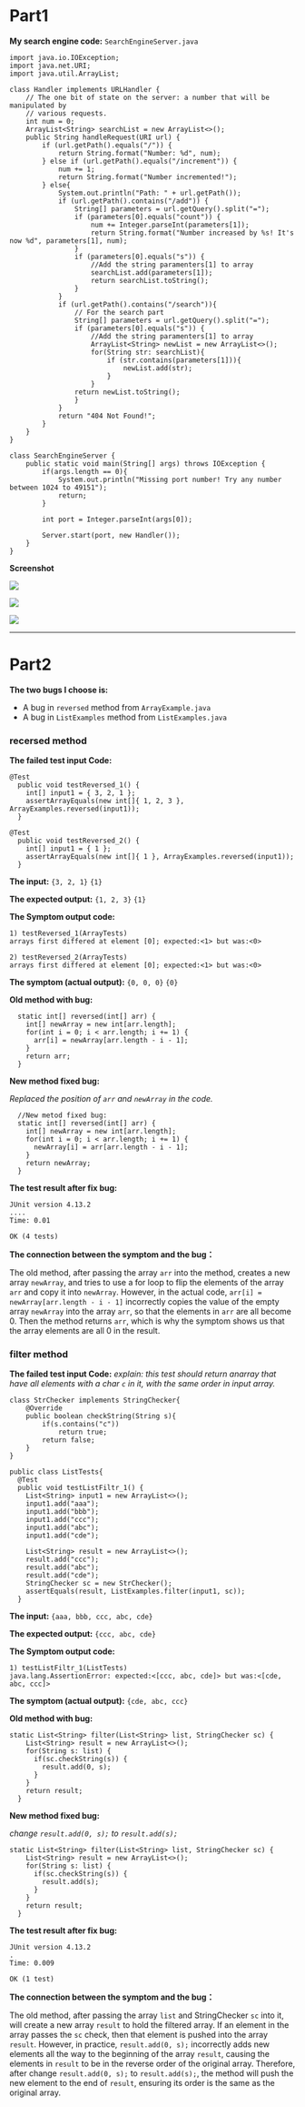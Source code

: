 # Part1

**My search engine code:**
`SearchEngineServer.java`

    import java.io.IOException;
    import java.net.URI;
    import java.util.ArrayList;
    
    class Handler implements URLHandler {
        // The one bit of state on the server: a number that will be manipulated by
        // various requests.
        int num = 0;
    	ArrayList<String> searchList = new ArrayList<>();
        public String handleRequest(URI url) {
            if (url.getPath().equals("/")) {
                return String.format("Number: %d", num);
            } else if (url.getPath().equals("/increment")) {
                num += 1;
                return String.format("Number incremented!");
            } else{
                System.out.println("Path: " + url.getPath());
    			if (url.getPath().contains("/add")) {
                    String[] parameters = url.getQuery().split("=");
                    if (parameters[0].equals("count")) {
                        num += Integer.parseInt(parameters[1]);
                        return String.format("Number increased by %s! It's now %d", parameters[1], num);
                    }
    				if (parameters[0].equals("s")) {
    					//Add the string paramenters[1] to array
    					searchList.add(parameters[1]);
    					return searchList.toString();
    				}
                }
    			if (url.getPath().contains("/search")){
    				// For the search part
    				String[] parameters = url.getQuery().split("=");
    				if (parameters[0].equals("s")) {
    					//Add the string paramenters[1] to array
    					ArrayList<String> newList = new ArrayList<>();
    					for(String str: searchList){
    						if (str.contains(parameters[1])){
    							newList.add(str);
    						}
    					}
    				return newList.toString();
    				}
    			}
                return "404 Not Found!";
            }
        }
    }
    
    class SearchEngineServer {
        public static void main(String[] args) throws IOException {
            if(args.length == 0){
                System.out.println("Missing port number! Try any number between 1024 to 49151");
                return;
            }
    
            int port = Integer.parseInt(args[0]);
    
            Server.start(port, new Handler());
        }
    }

**Screenshot**

![](SearchEngine1.png)

![](SearchEngine1.png)

![](SearchEngine1.png)

---

# Part2

**The two bugs I choose is:**
- A bug in `reversed` method from `ArrayExample.java`
- A bug in `ListExamples` method from `ListExamples.java`
 
### recersed method

**The failed test input Code:**

    @Test
      public void testReversed_1() {
        int[] input1 = { 3, 2, 1 };
        assertArrayEquals(new int[]{ 1, 2, 3 }, ArrayExamples.reversed(input1));
      }
      
    @Test
      public void testReversed_2() {
        int[] input1 = { 1 };
        assertArrayEquals(new int[]{ 1 }, ArrayExamples.reversed(input1));  
      }

**The input:** `{3, 2, 1}` `{1}`

**The expected output:** `{1, 2, 3}` `{1}`

**The Symptom output code:**

    1) testReversed_1(ArrayTests)
    arrays first differed at element [0]; expected:<1> but was:<0>
    
    2) testReversed_2(ArrayTests)
    arrays first differed at element [0]; expected:<1> but was:<0>

**The symptom (actual output):** `{0, 0, 0}` `{0}`


**Old method with bug:**

      static int[] reversed(int[] arr) {
        int[] newArray = new int[arr.length];
        for(int i = 0; i < arr.length; i += 1) {
          arr[i] = newArray[arr.length - i - 1];
        }
        return arr;
      }

**New method fixed bug:**

*Replaced the position of `arr` and `newArray` in the code.*

      //New metod fixed bug:
      static int[] reversed(int[] arr) {
        int[] newArray = new int[arr.length];
        for(int i = 0; i < arr.length; i += 1) {
          newArray[i] = arr[arr.length - i - 1];
        }
        return newArray;
      }

**The test result after fix bug:**

    JUnit version 4.13.2
    ....
    Time: 0.01
    
    OK (4 tests)

**The connection between the symptom and the bug：**

The old method, after passing the array `arr` into the method, creates a new array `newArray`, and tries to use a for loop to flip the elements of the array `arr` and copy it into `newArray`. However, in the actual code, `arr[i] = newArray[arr.length - i - 1]` incorrectly copies the value of the empty array `newArray` into the array `arr`, so that the elements in `arr` are all become 0. Then the method returns `arr`, which is why the symptom shows us that the array elements are all 0 in the result.

### filter method

**The failed test input Code:**
*explain: this test should return anarray that have all elements with a char `c` in it, with the same order in input array.*

    class StrChecker implements StringChecker{
        @Override
        public boolean checkString(String s){
            if(s.contains("c"))
                return true;
            return false;
        }
    }
    
    public class ListTests{
      @Test
      public void testListFiltr_1() {
        List<String> input1 = new ArrayList<>();
        input1.add("aaa");
        input1.add("bbb");
        input1.add("ccc");
        input1.add("abc");
        input1.add("cde");
    
        List<String> result = new ArrayList<>();
        result.add("ccc");
        result.add("abc");
        result.add("cde");
        StringChecker sc = new StrChecker();
        assertEquals(result, ListExamples.filter(input1, sc));
      }

**The input:** `{aaa, bbb, ccc, abc, cde}`

**The expected output:** `{ccc, abc, cde}`

**The Symptom output code:**

    1) testListFiltr_1(ListTests)
    java.lang.AssertionError: expected:<[ccc, abc, cde]> but was:<[cde, abc, ccc]>

**The symptom (actual output):** `{cde, abc, ccc}`

**Old method with bug:**

    static List<String> filter(List<String> list, StringChecker sc) {
        List<String> result = new ArrayList<>();
        for(String s: list) {
          if(sc.checkString(s)) {
            result.add(0, s);
          }
        }
        return result;
      }

**New method fixed bug:**

*change `result.add(0, s);` to `result.add(s);`*

    static List<String> filter(List<String> list, StringChecker sc) {
        List<String> result = new ArrayList<>();
        for(String s: list) {
          if(sc.checkString(s)) {
            result.add(s);
          }
        }
        return result;
      }

**The test result after fix bug:**

    JUnit version 4.13.2
    .
    Time: 0.009
    
    OK (1 test)

**The connection between the symptom and the bug：**

The old method, after passing the array `list` and StringChecker `sc` into it, will create a new array `result` to hold the filtered array. If an element in the array passes the `sc` check, then that element is pushed into the array `result`. However, in practice, `result.add(0, s);` incorrectly adds new elements all the way to the beginning of the array `result`, causing the elements in `result` to be in the reverse order of the original array. Therefore, after change `result.add(0, s);` to `result.add(s);`, the method will push the new element to the end of `result`, ensuring its order is the same as the original array.















